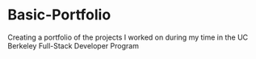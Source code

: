 # Basic-Portfolio
Creating a portfolio of the projects I worked on during my time in the UC Berkeley Full-Stack Developer Program
